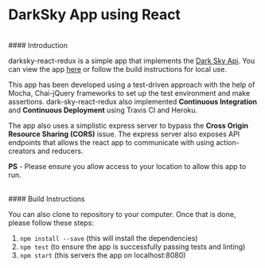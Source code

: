 # DarkSky App using React



<br />
#### Introduction

darksky-react-redux is a simple app that implements the [Dark Sky Api](https://darksky.net/dev/). You can view the app [here](https://dark-sky.herokuapp.com/) or follow the build instructions for local use.

This app has been developed using a test-driven approach with the help of Mocha, Chai-jQuery frameworks to set up the test environment and make assertions. dark-sky-react-redux also implemented **Continuous Integration** and **Continuous Deployment** using Travis CI and Heroku.

The app also uses a simplistic express server to bypass the **Cross Origin Resource Sharing (CORS)** issue.
The express server also exposes API endpoints that allows the react app to communicate with using action-creators and reducers.

**PS** - Please ensure you allow access to your location to allow this app to run.



<br />
#### Build Instructions

You can also clone to repository to your computer. Once that is done, please follow these steps:
1. `npm install --save` (this will install the dependencies)
2. `npm test` (to ensure the app is successfully passing tests and linting)
3. `npm start` (this servers the app on localhost:8080)
